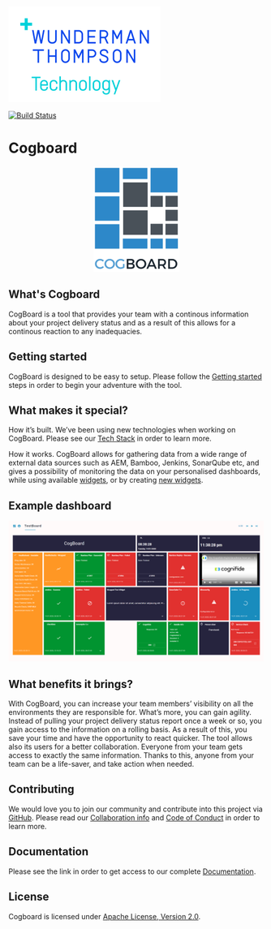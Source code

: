 <p>
  <img src="docs/images/wtt_logo.png" alt="Wunderman Thompson Technology logo Logo"/>
</p>

[![Build Status](https://api.travis-ci.org/wttech/cogboard.svg?branch=master)](https://travis-ci.org/wttech/cogboard)

# Cogboard

<p align="center">
  <img src="docs/images/logo.png" alt="Cogboard Logo"/>
</p>

## What's Cogboard

CogBoard is a tool that provides your team with a continous information about your project delivery status and as a result of this allows for a continous reaction to any inadequacies.

## Getting started

CogBoard is designed to be easy to setup. Please follow the [Getting started](https://github.com/wttech/cogboard/wiki#getting-started) steps in order to begin your adventure with the tool.

## What makes it special?

How it’s built. We’ve been using new technologies when working on CogBoard. Please see our [Tech Stack](https://github.com/wttech/cogboard/wiki#stack) in order to learn more.

How it works. CogBoard allows for gathering data from a wide range of external data sources such as AEM, Bamboo, Jenkins, SonarQube etc, and gives a possibility of monitoring the data on your personalised dashboards, while using available [widgets](https://github.com/wttech/cogboard/wiki#widgets), or by creating [new widgets](https://github.com/wttech/cogboard/wiki#widget-development).

## Example dashboard

![Board](docs/images/Cogboard.png)

## What benefits it brings?

With CogBoard, you can increase your team members’ visibility on all the environments they are responsible for. What’s more, you can gain agility. Instead of pulling your project delivery status report once a week or so, you gain access to the information on a rolling basis. As a result of this, you save your time and have the opportunity to react quicker. The tool allows also its users for a better collaboration. Everyone from your team gets access to exactly the same information. Thanks to this, anyone from your team can be a life-saver, and take action when needed.

## Contributing

We would love you to join our community and contribute into this project via [GitHub](https://github.com/wttech/cogboard). Please read our [Collaboration info](https://github.com/wttech/cogboard/blob/master/CONTRIBUTING.md) and [Code of Conduct](https://github.com/wttech/cogboard/blob/master/CODE_OF_CONDUCT.md) in order to learn more.

## Documentation

Please see the link in order to get access to our complete [Documentation](https://github.com/wttech/cogboard/wiki).

## License

Cogboard is licensed under [Apache License, Version 2.0](https://www.apache.org/licenses/LICENSE-2.0.txt).

